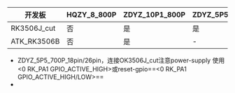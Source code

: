 
| 开发板         | HQZY_8_800P | ZDYZ_10P1_800P | ZDYZ_5P5_700P_18pin | ZDYZ_5P5_700P_26pin |
| ----------- | ----------- | -------------- | ------------------- | ------------------- |
| RK3506J_cut | 否           | 是              | 是                   | 是                   |
| ATK_RK3506B | 否           | 是              | -                   | 是                   |


- ZDYZ_5P5_700P_18pin/26pin，连接OK3506J_cut注意power-supply 使用 <0 RK_PA1 GPIO_ACTIVE_HIGH>或reset-gpio==<0 RK_PA1 GPIO_ACTIVE_HIGH/LOW>==
- 